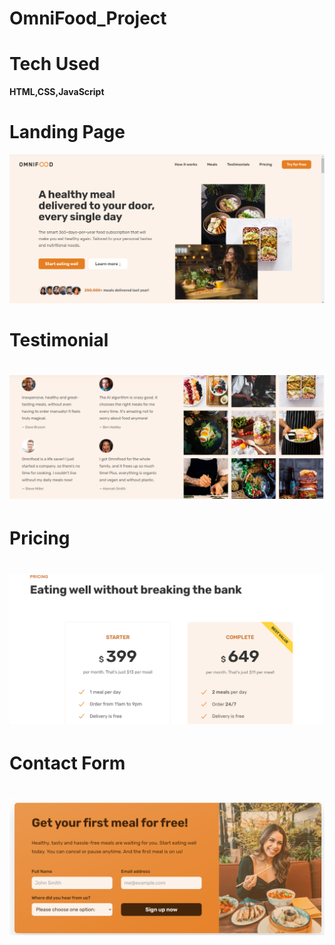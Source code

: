 # OmniFood_Project

<h1>Tech Used</h1><span><strong>HTML,CSS,JavaScript</strong</span>
<h1>Landing Page</h1>
<img src="img/landing.png">
<h1>Testimonial<h1>
<img src="img/testmonial.png">
<h1>Pricing<h1>
<img src="img/pricing.png">
<h1>Contact Form<h1>
<img src="img/contact-form.png">
